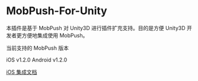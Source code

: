 # MobPush-For-Unity

本插件是基于 MobPush 对 Unity3D 进行插件扩充支持。目的是方便 Unity3D 开发者更方便地集成使用 MobPush。

当前支持的 MobPush 版本

iOS v1.2.0 
Android v1.2.0

[iOS 集成文档](http://wiki.mob.com/mobpush-ios-for-unity3d/)




